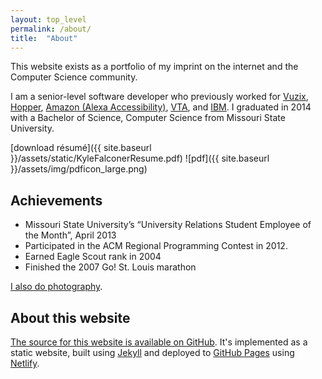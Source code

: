 ```yaml
---
layout: top_level
permalink: /about/
title:  "About"
---
```


This website exists as a portfolio of my imprint on the internet and the Computer Science community.

I am a senior-level software developer who previously worked for [Vuzix][4], [Hopper][5], [Amazon (Alexa Accessibility)][6], [VTA][7], and [IBM][8]. I graduated in 2014 with a Bachelor of Science, Computer Science from Missouri State University.

[download r&eacute;sum&eacute;]({{ site.baseurl }}/assets/static/KyleFalconerResume.pdf) 
![pdf]({{ site.baseurl }}/assets/img/pdficon_large.png)


## Achievements

* Missouri State University’s “University Relations Student Employee of the Month”, April 2013
* Participated in the ACM Regional Programming Contest in 2012.
* Earned Eagle Scout rank in 2004
* Finished the 2007 Go! St. Louis marathon


[I also do photography][1].


## About this website

[The source for this website is available on GitHub][2]. It's implemented as a static website, built using [Jekyll][3] and deployed to [GitHub Pages][9] using [Netlify][10].

[1]: https://kylefalconer.com/
[2]: https://github.com/Kyle-Falconer/kyle-falconer.github.io
[3]: https://jekyllrb.com/
[4]: https://www.vuzix.com/
[5]: https://hopper.com/
[6]: https://www.amazon.com/b?ie=UTF8&node=21101808011
[7]: http://www.vta.org/
[8]: https://www.ibm.com/us-en
[9]: https://pages.github.com/
[10]: https://www.netlify.com/